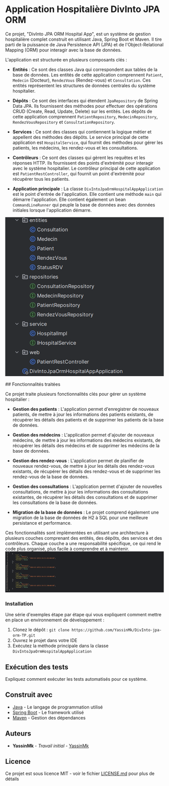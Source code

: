# Application Hospitalière DivInto JPA ORM

Ce projet, "DivInto JPA ORM Hospital App", est un système de gestion hospitalière complet construit en utilisant Java, Spring Boot et Maven. Il tire parti de la puissance de Java Persistence API (JPA) et de l'Object-Relational Mapping (ORM) pour interagir avec la base de données.

L'application est structurée en plusieurs composants clés :

- **Entités** : Ce sont des classes Java qui correspondent aux tables de la base de données. Les entités de cette application comprennent `Patient`, `Medecin` (Docteur), `RendezVous` (Rendez-vous) et `Consultation`. Ces entités représentent les structures de données centrales du système hospitalier.

- **Dépôts** : Ce sont des interfaces qui étendent `JpaRepository` de Spring Data JPA. Ils fournissent des méthodes pour effectuer des opérations CRUD (Create, Read, Update, Delete) sur les entités. Les dépôts de cette application comprennent `PatientRepository`, `MedecinRepository`, `RendezVousRepository` et `ConsultationRepository`.

- **Services** : Ce sont des classes qui contiennent la logique métier et appellent des méthodes des dépôts. Le service principal de cette application est `HospitalService`, qui fournit des méthodes pour gérer les patients, les médecins, les rendez-vous et les consultations.

- **Contrôleurs** : Ce sont des classes qui gèrent les requêtes et les réponses HTTP. Ils fournissent des points d'extrémité pour interagir avec le système hospitalier. Le contrôleur principal de cette application est `PatientRestController`, qui fournit un point d'extrémité pour récupérer tous les patients.

- **Application principale** : La classe `DivIntoJpaOrmHospitalAppApplication` est le point d'entrée de l'application. Elle contient une méthode `main` qui démarre l'application. Elle contient également un bean `CommandLineRunner` qui peuple la base de données avec des données initiales lorsque l'application démarre.
<p align="center">
  <img src="img.png" alt="Image description">
</p>
## Fonctionnalités traitées

Ce projet traite plusieurs fonctionnalités clés pour gérer un système hospitalier :

- **Gestion des patients** : L'application permet d'enregistrer de nouveaux patients, de mettre à jour les informations des patients existants, de récupérer les détails des patients et de supprimer les patients de la base de données.

- **Gestion des médecins** : L'application permet d'ajouter de nouveaux médecins, de mettre à jour les informations des médecins existants, de récupérer les détails des médecins et de supprimer les médecins de la base de données.

- **Gestion des rendez-vous** : L'application permet de planifier de nouveaux rendez-vous, de mettre à jour les détails des rendez-vous existants, de récupérer les détails des rendez-vous et de supprimer les rendez-vous de la base de données.

- **Gestion des consultations** : L'application permet d'ajouter de nouvelles consultations, de mettre à jour les informations des consultations existantes, de récupérer les détails des consultations et de supprimer les consultations de la base de données.

- **Migration de la base de données** : Le projet comprend également une migration de la base de données de H2 à SQL pour une meilleure persistance et performance.

Ces fonctionnalités sont implémentées en utilisant une architecture à plusieurs couches comprenant des entités, des dépôts, des services et des contrôleurs. Chaque couche a une responsabilité spécifique, ce qui rend le code plus organisé, plus facile à comprendre et à maintenir.
![img_1.png](img_1.png)


### Installation

Une série d'exemples étape par étape qui vous expliquent comment mettre en place un environnement de développement :

1. Clonez le dépôt : `git clone https://github.com/YassinMk/DivInto-jpa-orm-TP.git`
2. Ouvrez le projet dans votre IDE
3. Exécutez la méthode principale dans la classe `DivIntoJpaOrmHospitalAppApplication`

## Exécution des tests

Expliquez comment exécuter les tests automatisés pour ce système.

## Construit avec

* [Java](https://www.java.com/) - Le langage de programmation utilisé
* [Spring Boot](https://spring.io/projects/spring-boot) - Le framework utilisé
* [Maven](https://maven.apache.org/) - Gestion des dépendances

## Auteurs

* **YassinMk** - *Travail initial* - [YassinMk](https://github.com/YassinMk)

## Licence

Ce projet est sous licence MIT - voir le fichier [LICENSE.md](LICENSE.md) pour plus de détails
